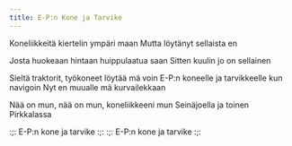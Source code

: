 ```yaml
---
title: E-P:n Kone ja Tarvike
---
```

Koneliikkeitä kiertelin ympäri maan
Mutta löytänyt sellaista en

Josta huokeaan hintaan huippulaatua saan
Sitten kuulin jo on sellainen

Sieltä traktorit, työkoneet löytää mä voin
E-P:n koneelle ja tarvikkeelle kun navigoin
Nyt en muualle mä kurvailekkaan

Nää on mun, nää on mun, koneliikkeeni mun
Seinäjoella ja toinen Pirkkalassa

:;: E-P:n kone ja tarvike :;:
:;: E-P:n kone ja tarvike :;:
